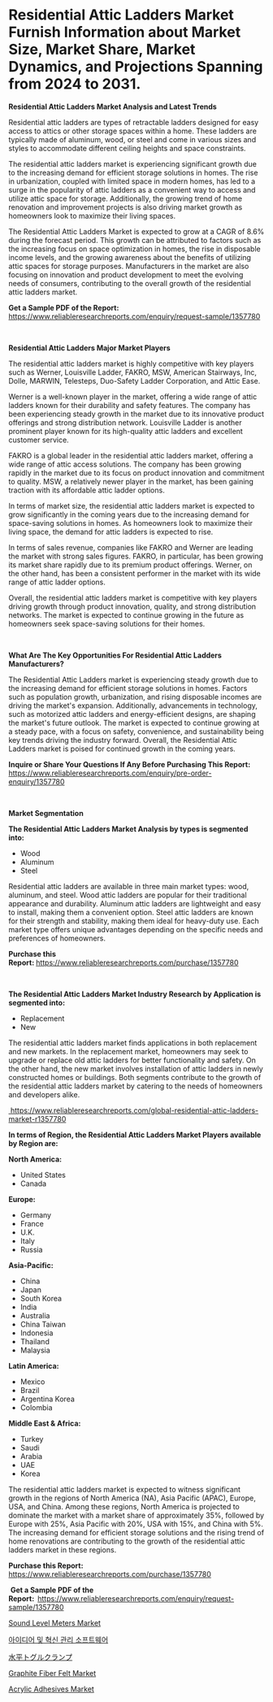 <p><h1>Residential Attic Ladders Market Furnish Information about Market Size, Market Share, Market Dynamics, and Projections Spanning from 2024 to 2031.</h1></p><p><strong>Residential Attic Ladders Market Analysis and Latest Trends</strong></p>
<p><p>Residential attic ladders are types of retractable ladders designed for easy access to attics or other storage spaces within a home. These ladders are typically made of aluminum, wood, or steel and come in various sizes and styles to accommodate different ceiling heights and space constraints.</p><p>The residential attic ladders market is experiencing significant growth due to the increasing demand for efficient storage solutions in homes. The rise in urbanization, coupled with limited space in modern homes, has led to a surge in the popularity of attic ladders as a convenient way to access and utilize attic space for storage. Additionally, the growing trend of home renovation and improvement projects is also driving market growth as homeowners look to maximize their living spaces.</p><p>The Residential Attic Ladders Market is expected to grow at a CAGR of 8.6% during the forecast period. This growth can be attributed to factors such as the increasing focus on space optimization in homes, the rise in disposable income levels, and the growing awareness about the benefits of utilizing attic spaces for storage purposes. Manufacturers in the market are also focusing on innovation and product development to meet the evolving needs of consumers, contributing to the overall growth of the residential attic ladders market.</p></p>
<p><strong>Get a Sample PDF of the Report:&nbsp;</strong> <a href="https://www.reliableresearchreports.com/enquiry/request-sample/1357780">https://www.reliableresearchreports.com/enquiry/request-sample/1357780</a></p>
<p>&nbsp;</p>
<p><strong>Residential Attic Ladders Major Market Players</strong></p>
<p><p>The residential attic ladders market is highly competitive with key players such as Werner, Louisville Ladder, FAKRO, MSW, American Stairways, Inc, Dolle, MARWIN, Telesteps, Duo-Safety Ladder Corporation, and Attic Ease.</p><p>Werner is a well-known player in the market, offering a wide range of attic ladders known for their durability and safety features. The company has been experiencing steady growth in the market due to its innovative product offerings and strong distribution network. Louisville Ladder is another prominent player known for its high-quality attic ladders and excellent customer service.</p><p>FAKRO is a global leader in the residential attic ladders market, offering a wide range of attic access solutions. The company has been growing rapidly in the market due to its focus on product innovation and commitment to quality. MSW, a relatively newer player in the market, has been gaining traction with its affordable attic ladder options.</p><p>In terms of market size, the residential attic ladders market is expected to grow significantly in the coming years due to the increasing demand for space-saving solutions in homes. As homeowners look to maximize their living space, the demand for attic ladders is expected to rise.</p><p>In terms of sales revenue, companies like FAKRO and Werner are leading the market with strong sales figures. FAKRO, in particular, has been growing its market share rapidly due to its premium product offerings. Werner, on the other hand, has been a consistent performer in the market with its wide range of attic ladder options.</p><p>Overall, the residential attic ladders market is competitive with key players driving growth through product innovation, quality, and strong distribution networks. The market is expected to continue growing in the future as homeowners seek space-saving solutions for their homes.</p></p>
<p>&nbsp;</p>
<p><strong>What Are The Key Opportunities For Residential Attic Ladders Manufacturers?</strong></p>
<p><p>The Residential Attic Ladders market is experiencing steady growth due to the increasing demand for efficient storage solutions in homes. Factors such as population growth, urbanization, and rising disposable incomes are driving the market's expansion. Additionally, advancements in technology, such as motorized attic ladders and energy-efficient designs, are shaping the market's future outlook. The market is expected to continue growing at a steady pace, with a focus on safety, convenience, and sustainability being key trends driving the industry forward. Overall, the Residential Attic Ladders market is poised for continued growth in the coming years.</p></p>
<p><strong>Inquire or Share Your Questions If Any Before Purchasing This Report:</strong> <a href="https://www.reliableresearchreports.com/enquiry/pre-order-enquiry/1357780">https://www.reliableresearchreports.com/enquiry/pre-order-enquiry/1357780</a></p>
<p>&nbsp;</p>
<p><strong>Market Segmentation</strong></p>
<p><strong>The Residential Attic Ladders Market Analysis by types is segmented into:</strong></p>
<p><ul><li>Wood</li><li>Aluminum</li><li>Steel</li></ul></p>
<p><p>Residential attic ladders are available in three main market types: wood, aluminum, and steel. Wood attic ladders are popular for their traditional appearance and durability. Aluminum attic ladders are lightweight and easy to install, making them a convenient option. Steel attic ladders are known for their strength and stability, making them ideal for heavy-duty use. Each market type offers unique advantages depending on the specific needs and preferences of homeowners.</p></p>
<p><strong>Purchase this Report:&nbsp;</strong><a href="https://www.reliableresearchreports.com/purchase/1357780">https://www.reliableresearchreports.com/purchase/1357780</a></p>
<p>&nbsp;</p>
<p><strong>The Residential Attic Ladders Market Industry Research by Application is segmented into:</strong></p>
<p><ul><li>Replacement</li><li>New</li></ul></p>
<p><p>The residential attic ladders market finds applications in both replacement and new markets. In the replacement market, homeowners may seek to upgrade or replace old attic ladders for better functionality and safety. On the other hand, the new market involves installation of attic ladders in newly constructed homes or buildings. Both segments contribute to the growth of the residential attic ladders market by catering to the needs of homeowners and developers alike.</p></p>
<p><a href="https://www.reliableresearchreports.com/global-residential-attic-ladders-market-r1357780">&nbsp;https://www.reliableresearchreports.com/global-residential-attic-ladders-market-r1357780</a></p>
<p><strong>In terms of Region, the Residential Attic Ladders Market Players available by Region are:</strong></p>
<p>
    <p> <strong> North America: </strong>
        <ul>
            <li>United States</li>
            <li>Canada</li>
        </ul>
        </p> 
    <p> <strong> Europe: </strong>
        <ul>
            <li>Germany</li>
            <li>France</li>
            <li>U.K.</li>
            <li>Italy</li>
            <li>Russia</li>
        </ul>
        </p> 
    <p> <strong> Asia-Pacific: </strong>
        <ul>
            <li>China</li>
            <li>Japan</li>
            <li>South Korea</li>
            <li>India</li>
            <li>Australia</li>
            <li>China Taiwan</li>
            <li>Indonesia</li>
            <li>Thailand</li>
            <li>Malaysia</li>
        </ul>
        </p> 
    <p> <strong> Latin America: </strong>
        <ul>
            <li>Mexico</li>
            <li>Brazil</li>
            <li>Argentina Korea</li>
            <li>Colombia</li>
        </ul>
        </p> 
    <p> <strong> Middle East & Africa: </strong>
        <ul>
            <li>Turkey</li>
            <li>Saudi</li>
            <li>Arabia</li>
            <li>UAE</li>
            <li>Korea</li>
        </ul>
    </p>
    </p>
<p><p>The residential attic ladders market is expected to witness significant growth in the regions of North America (NA), Asia Pacific (APAC), Europe, USA, and China. Among these regions, North America is projected to dominate the market with a market share of approximately 35%, followed by Europe with 25%, Asia Pacific with 20%, USA with 15%, and China with 5%. The increasing demand for efficient storage solutions and the rising trend of home renovations are contributing to the growth of the residential attic ladders market in these regions.</p></p>
<p><strong>Purchase this Report: </strong><a href="https://www.reliableresearchreports.com/purchase/1357780">https://www.reliableresearchreports.com/purchase/1357780</a></p>
<p>&nbsp;<strong>Get a Sample PDF of the Report:&nbsp;&nbsp;</strong><a href="https://www.reliableresearchreports.com/enquiry/request-sample/1357780">https://www.reliableresearchreports.com/enquiry/request-sample/1357780</a></p>
<p><strong></strong></p>
<p><p><a href="https://www.linkedin.com/pulse/sound-level-meters-market-size-outlook-forecast-2024-2031-qxjye?trackingId=VIR%2BsHwyCoNYhvlAFUXu5Q%3D%3D">Sound Level Meters Market</a></p><p><a href="https://medium.com/@howaoole34545/%EC%95%84%EC%9D%B4%EB%94%94%EC%96%B4-%EB%B0%8F-%ED%98%81%EC%8B%A0-%EA%B4%80%EB%A6%AC-%EC%86%8C%ED%94%84%ED%8A%B8%EC%9B%A8%EC%96%B4-%EC%8B%9C%EC%9E%A5-%EC%84%B1%EA%B3%B5%EC%A0%81%EC%9D%B8-%EB%B9%84%EC%A6%88%EB%8B%88%EC%8A%A4-%EC%A0%84%EB%9E%B5%EC%9D%84-%EC%9C%84%ED%95%9C-%ED%95%B5%EC%8B%AC-2031%EB%85%84%EA%B9%8C%EC%A7%80-%EC%98%88%EC%83%81-e168befc2925">아이디어 및 혁신 관리 소프트웨어</a></p><p><a href="https://medium.com/@dylancoleman70/%E6%B0%B4%E5%B9%B3%E3%83%88%E3%82%B0%E3%83%AB%E3%82%AF%E3%83%A9%E3%83%B3%E3%83%97%E5%B8%82%E5%A0%B4%E5%B1%95%E6%9C%9B-%E6%A5%AD%E7%95%8C%E6%A6%82%E8%A6%81%E3%81%A8%E4%BA%88%E6%B8%AC-2024%E5%B9%B4%E3%81%8B%E3%82%892031%E5%B9%B4-b4d73bc12a07">水平トグルクランプ</a></p><p><a href="https://issuu.com/reportprime-2/docs/graphite-fiber-felt-market-size-2030.pptx">Graphite Fiber Felt Market</a></p><p><a href="https://issuu.com/reportprime-2/docs/acrylic-adhesives-market-size-2030.pptx">Acrylic Adhesives Market</a></p></p>